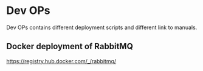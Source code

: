 # Dev OPs

Dev OPs contains different deployment scripts and
different link to manuals.

## Docker deployment of RabbitMQ

https://registry.hub.docker.com/_/rabbitmq/
